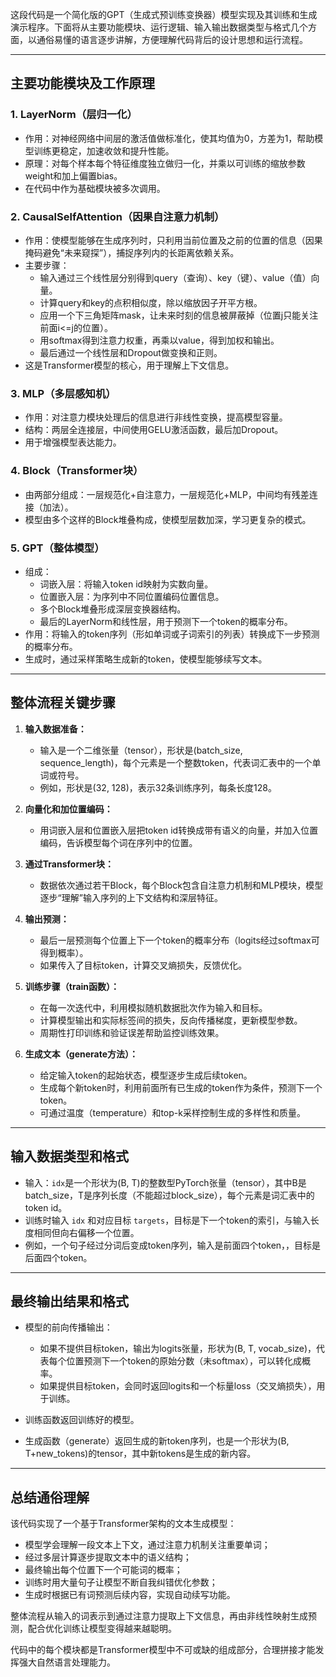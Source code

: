 这段代码是一个简化版的GPT（生成式预训练变换器）模型实现及其训练和生成演示程序。下面将从主要功能模块、运行逻辑、输入输出数据类型与格式几个方面，以通俗易懂的语言逐步讲解，方便理解代码背后的设计思想和运行流程。

***

## 主要功能模块及工作原理

### 1. LayerNorm（层归一化）
- 作用：对神经网络中间层的激活值做标准化，使其均值为0，方差为1，帮助模型训练更稳定，加速收敛和提升性能。
- 原理：对每个样本每个特征维度独立做归一化，并乘以可训练的缩放参数weight和加上偏置bias。
- 在代码中作为基础模块被多次调用。

### 2. CausalSelfAttention（因果自注意力机制）
- 作用：使模型能够在生成序列时，只利用当前位置及之前的位置的信息（因果掩码避免“未来窥探”），捕捉序列内的长距离依赖关系。
- 主要步骤：
  - 输入通过三个线性层分别得到query（查询）、key（键）、value（值）向量。
  - 计算query和key的点积相似度，除以缩放因子开平方根。
  - 应用一个下三角矩阵mask，让未来时刻的信息被屏蔽掉（位置j只能关注前面i<=j的位置）。
  - 用softmax得到注意力权重，再乘以value，得到加权和输出。
  - 最后通过一个线性层和Dropout做变换和正则。
- 这是Transformer模型的核心，用于理解上下文信息。

### 3. MLP（多层感知机）
- 作用：对注意力模块处理后的信息进行非线性变换，提高模型容量。
- 结构：两层全连接层，中间使用GELU激活函数，最后加Dropout。
- 用于增强模型表达能力。

### 4. Block（Transformer块）
- 由两部分组成：一层规范化+自注意力，一层规范化+MLP，中间均有残差连接（加法）。
- 模型由多个这样的Block堆叠构成，使模型层数加深，学习更复杂的模式。

### 5. GPT（整体模型）
- 组成：
  - 词嵌入层：将输入token id映射为实数向量。
  - 位置嵌入层：为序列中不同位置编码位置信息。
  - 多个Block堆叠形成深层变换器结构。
  - 最后的LayerNorm和线性层，用于预测下一个token的概率分布。
- 作用：将输入的token序列（形如单词或子词索引的列表）转换成下一步预测的概率分布。
- 生成时，通过采样策略生成新的token，使模型能够续写文本。

***

## 整体流程关键步骤

1. **输入数据准备：** 
   - 输入是一个二维张量（tensor），形状是(batch_size, sequence_length)，每个元素是一个整数token，代表词汇表中的一个单词或符号。
   - 例如，形状是(32, 128)，表示32条训练序列，每条长度128。

2. **向量化和加位置编码：**
   - 用词嵌入层和位置嵌入层把token id转换成带有语义的向量，并加入位置编码，告诉模型每个词在序列中的位置。

3. **通过Transformer块：**
   - 数据依次通过若干Block，每个Block包含自注意力机制和MLP模块，模型逐步“理解”输入序列的上下文结构和深层特征。

4. **输出预测：**
   - 最后一层预测每个位置上下一个token的概率分布（logits经过softmax可得到概率）。
   - 如果传入了目标token，计算交叉熵损失，反馈优化。

5. **训练步骤（train函数）：**
   - 在每一次迭代中，利用模拟随机数据批次作为输入和目标。
   - 计算模型输出和实际标签间的损失，反向传播梯度，更新模型参数。
   - 周期性打印训练和验证误差帮助监控训练效果。

6. **生成文本（generate方法）：**
   - 给定输入token的起始状态，模型逐步生成后续token。
   - 生成每个新token时，利用前面所有已生成的token作为条件，预测下一个token。
   - 可通过温度（temperature）和top-k采样控制生成的多样性和质量。

***

## 输入数据类型和格式

- 输入：`idx`是一个形状为(B, T)的整数型PyTorch张量（tensor），其中B是batch_size，T是序列长度（不能超过block_size），每个元素是词汇表中的token id。
- 训练时输入 `idx` 和对应目标 `targets`，目标是下一个token的索引，与输入长度相同但向右偏移一个位置。
- 例如，一个句子经过分词后变成token序列，输入是前面四个token，，目标是后面四个token。

***

## 最终输出结果和格式

- 模型的前向传播输出：
  - 如果不提供目标token，输出为logits张量，形状为(B, T, vocab_size)，代表每个位置预测下一个token的原始分数（未softmax），可以转化成概率。
  - 如果提供目标token，会同时返回logits和一个标量loss（交叉熵损失），用于训练。

- 训练函数返回训练好的模型。

- 生成函数（generate）返回生成的新token序列，也是一个形状为(B, T+new_tokens)的tensor，其中新tokens是生成的新内容。

***

## 总结通俗理解

该代码实现了一个基于Transformer架构的文本生成模型：

- 模型学会理解一段文本上下文，通过注意力机制关注重要单词；
- 经过多层计算逐步提取文本中的语义结构；
- 最终输出每个位置下一个可能词的概率；
- 训练时用大量句子让模型不断自我纠错优化参数；
- 生成时根据已有词预测后续内容，实现自动续写功能。

整体流程从输入的词表示到通过注意力提取上下文信息，再由非线性映射生成预测，配合优化训练让模型变得越来越聪明。

代码中的每个模块都是Transformer模型中不可或缺的组成部分，合理拼接才能发挥强大自然语言处理能力。
